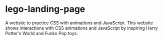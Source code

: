 # lego-landing-page
A website to practice CSS with animations and JavaScript. This website shows interactions with CSS animations and JavaScript by inspiring Harry Potter's World and Funko Pop toys. 
